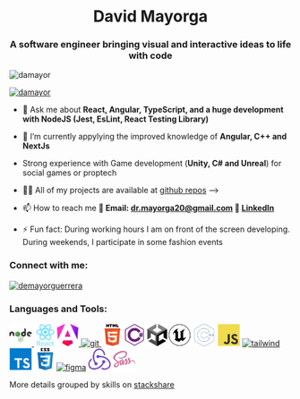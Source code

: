 ﻿<h1 align="center">David Mayorga</h1>
<h3 align="center">A software engineer bringing visual and interactive ideas to life with code</h3>

<p align="left"> <img src="https://komarev.com/ghpvc/?username=damayor&label=Profile%20views&color=0e75b6&style=flat" alt="damayor" /> </p>

<p align="left"> <a href="https://github.com/ryo-ma/github-profile-trophy"><img src="https://github-profile-trophy.vercel.app/?username=damayor" alt="damayor" /></a> </p>

- 💬 Ask me about **React, Angular, TypeScript, and a huge development with NodeJS (Jest, EsLint, React Testing Library)**

- 🌱 I’m currently appylying the improved knowledge of **Angular, C++ and NextJs**

- Strong experience with Game development (**Unity, C# and Unreal**) for social games or proptech

- 👨‍💻 All of my projects are available at [github repos](https://github.com/damayor?tab=repositories) -->

- 📫 How to reach me **📧 Email: dr.mayorga20@gmail.com 💼 [LinkedIn](https://www.linkedin.com/in/demayorgaherrera/)**

- ⚡ Fun fact: During working hours I am on front of the screen developing. During weekends, I participate in some fashion events

<h3 align="left">Connect with me:</h3>
<p align="left">
<a href="https://www.linkedin.com/in/demayorgaherrera/" target="blank"><img align="center" src="https://raw.githubusercontent.com/rahuldkjain/github-profile-readme-generator/master/src/images/icons/Social/linked-in-alt.svg" alt="demayorguerrera" height="30" width="40" /></a>
</p>

<h3 align="left">Languages and Tools:</h3>
<p align="left"> 
<a href="https://nodejs.org" target="_blank" rel="noreferrer"> <img src="https://raw.githubusercontent.com/devicons/devicon/master/icons/nodejs/nodejs-original-wordmark.svg" alt="nodejs" width="40" height="40"/></a><a href="https://reactjs.org/" target="_blank" rel="noreferrer"> <img src="https://raw.githubusercontent.com/devicons/devicon/master/icons/react/react-original-wordmark.svg" alt="react" width="40" height="40"/></a><a href="https://reactjs.org/" target="_blank" rel="noreferrer"><img src="https://github.com/devicons/devicon/blob/master/icons/angular/angular-original.svg" alt="angular" width="40" height="40"/></a><a href="https://git-scm.com/" target="_blank" rel="noreferrer"> <img src="https://www.vectorlogo.zone/logos/git-scm/git-scm-icon.svg" alt="git" width="40" height="40"/> </a> 
<a href="https://www.w3.org/html/" target="_blank" rel="noreferrer"> <img src="https://raw.githubusercontent.com/devicons/devicon/master/icons/html5/html5-original-wordmark.svg" alt="html5" width="40" height="40"/></a><a href="/" target="_blank" rel="noreferrer"><img src="https://github.com/devicons/devicon/blob/master/icons/csharp/csharp-line.svg" alt="html5" width="40" height="40"/></a><a href="/" target="_blank" rel="noreferrer"><img src="https://github.com/devicons/devicon/blob/master/icons/unity/unity-original.svg" alt="html5" width="40" height="40"/></a><a href="/" target="_blank" rel="noreferrer"><img src="https://github.com/devicons/devicon/blob/master/icons/unrealengine/unrealengine-original.svg" alt="html5" width="40" height="40"/></a>
<a href="/" target="_blank" rel="noreferrer"><img src="https://github.com/devicons/devicon/blob/master/icons/cplusplus/cplusplus-line.svg" alt="html5" width="40" height="40"/></a>
<a href="https://developer.mozilla.org/en-US/docs/Web/JavaScript" target="_blank" rel="noreferrer"> <img src="https://raw.githubusercontent.com/devicons/devicon/master/icons/javascript/javascript-original.svg" alt="javascript" width="40" height="40"/></a> 
<a href="https://tailwindcss.com/" target="_blank" rel="noreferrer"> <img src="https://www.vectorlogo.zone/logos/tailwindcss/tailwindcss-icon.svg" alt="tailwind" width="40" height="40"/> </a> 
<a href="https://www.typescriptlang.org/" target="_blank" rel="noreferrer"><img src="https://raw.githubusercontent.com/devicons/devicon/master/icons/typescript/typescript-original.svg" alt="typescript" width="40" height="40"/></a>
<a href="https://www.w3schools.com/css/" target="_blank" rel="noreferrer"><img src="https://raw.githubusercontent.com/devicons/devicon/master/icons/css3/css3-original-wordmark.svg" alt="css3" width="40" height="40"/></a><a href="https://www.figma.com/" target="_blank" rel="noreferrer"><img src="https://www.vectorlogo.zone/logos/figma/figma-icon.svg" alt="figma" width="40" height="40"/></a>      <a href="https://redux.js.org" target="_blank" rel="noreferrer"><img src="https://raw.githubusercontent.com/devicons/devicon/master/icons/redux/redux-original.svg" alt="redux" width="40" height="40"/></a> 
<a href="https://sass-lang.com" target="_blank" rel="noreferrer"><img src="https://raw.githubusercontent.com/devicons/devicon/master/icons/sass/sass-original.svg" alt="sass" width="40" height="40"/></a>
</p>
<p>More details grouped by skills on <a href="https://stackshare.io/damayor/software-engineer">stackshare</a></p>
